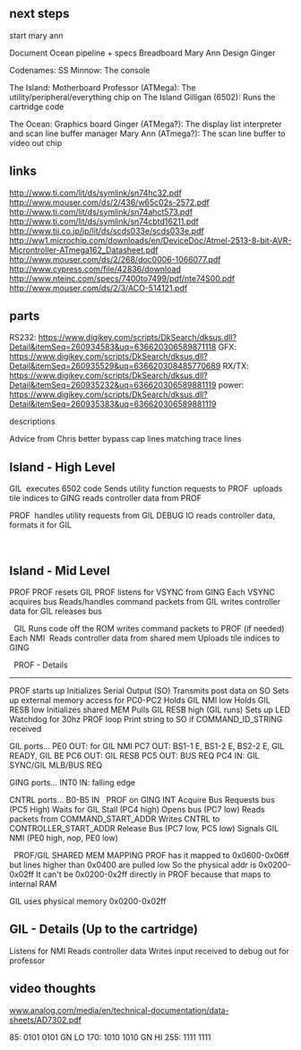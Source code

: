 next steps
----
   start mary ann
   
   Document Ocean pipeline + specs
   Breadboard Mary Ann
   Design Ginger

Codenames:
   SS Minnow: The console
   
   The Island: Motherboard
      Professor (ATMega): The utility/peripheral/everything chip on The Island
      Gilligan (6502): Runs the cartridge code

   The Ocean: Graphics board
      Ginger (ATMega?): The display list interpreter and scan line buffer manager
      Mary Ann (ATmega?): The scan line buffer to video out chip 

   
links
---
http://www.ti.com/lit/ds/symlink/sn74hc32.pdf
http://www.mouser.com/ds/2/436/w65c02s-2572.pdf
http://www.ti.com/lit/ds/symlink/sn74ahct573.pdf
http://www.ti.com/lit/ds/symlink/sn74cbtd16211.pdf
http://www.tij.co.jp/jp/lit/ds/scds033e/scds033e.pdf
http://ww1.microchip.com/downloads/en/DeviceDoc/Atmel-2513-8-bit-AVR-Microntroller-ATmega162_Datasheet.pdf
http://www.mouser.com/ds/2/268/doc0006-1066077.pdf
http://www.cypress.com/file/42836/download
http://www.nteinc.com/specs/7400to7499/pdf/nte74S00.pdf
http://www.mouser.com/ds/2/3/ACO-514121.pdf

parts
---
RS232: https://www.digikey.com/scripts/DkSearch/dksus.dll?Detail&itemSeq=260934583&uq=636620306589871118
GFX: https://www.digikey.com/scripts/DkSearch/dksus.dll?Detail&itemSeq=260935529&uq=636620308485770689
RX/TX: https://www.digikey.com/scripts/DkSearch/dksus.dll?Detail&itemSeq=260935232&uq=636620306589881119
power: https://www.digikey.com/scripts/DkSearch/dksus.dll?Detail&itemSeq=260935383&uq=636620306589881119


descriptions
  
   
Advice from Chris
   better bypass cap lines
   matching trace lines
 

Island - High Level
----
GIL 
   executes 6502 code
   Sends utility function requests to PROF 
   uploads tile indices to GING
   reads controller data from PROF

PROF 
   handles utility requests from GIL
   DEBUG IO
   reads controller data, formats it for GIL

 

Island - Mid Level
----
PROF
   PROF resets GIL
   PROF listens for VSYNC from GING
   Each VSYNC
      acquires bus
      Reads/handles command packets from GIL
      writes controller data for GIL
      releases bus

 
GIL
   Runs code off the ROM
   writes command packets to PROF (if needed)
   Each NMI 
      Reads controller data from shared mem
   Uploads tile indices to GING

 
PROF - Details

---
PROF starts up
   Initializes Serial Output (SO)
   Transmits post data on SO
   Sets up external memory access for PC0-PC2
   Holds GIL NMI low
   Holds GIL RESB low
   Initializes shared MEM
   Pulls GIL RESB high (GIL runs)
   Sets up LED
   Watchdog for 30hz
   PROF loop
   Print string to SO if COMMAND_ID_STRING received

GIL ports...
   PE0 OUT: for GIL NMI
   PC7 OUT: BS1-1 E, BS1-2 E, BS2-2 E, GIL READY, GIL BE
   PC6 OUT: GIL RESB
   PC5 OUT: BUS REQ
   PC4 IN: GIL SYNC/GIL MLB/BUS REQ

GING ports...
   INT0 IN: falling edge

CNTRL ports...
   B0-B5 IN
 
PROF on GING INT
   Acquire Bus
   Requests bus (PC5 High)
   Waits for GIL Stall (PC4 high)
   Opens bus (PC7 low)
   Reads packets from COMMAND_START_ADDR
   Writes CNTRL to CONTROLLER_START_ADDR
   Release Bus (PC7 low, PC5 low)
   Signals GIL NMI (PE0 high, nop, PE0 low)

 
PROF/GIL SHARED MEM MAPPING
   PROF has it mapped to 0x0600-0x06ff but lines higher than 0x0400 are pulled low
      So the physical addr is 0x0200-0x02ff
      It can't be 0x0200-0x2ff directly in PROF because that maps to internal RAM
   
   GIL uses physical memory 0x0200-0x02ff


GIL - Details (Up to the cartridge)
----
   Listens for NMI
   Reads controller data
   Writes input received to debug out for professor


video thoughts
---
www.analog.com/media/en/technical-documentation/data-sheets/AD7302.pdf

85: 0101 0101 GN LO
170: 1010 1010 GN HI
255: 1111 1111 


 

 

 